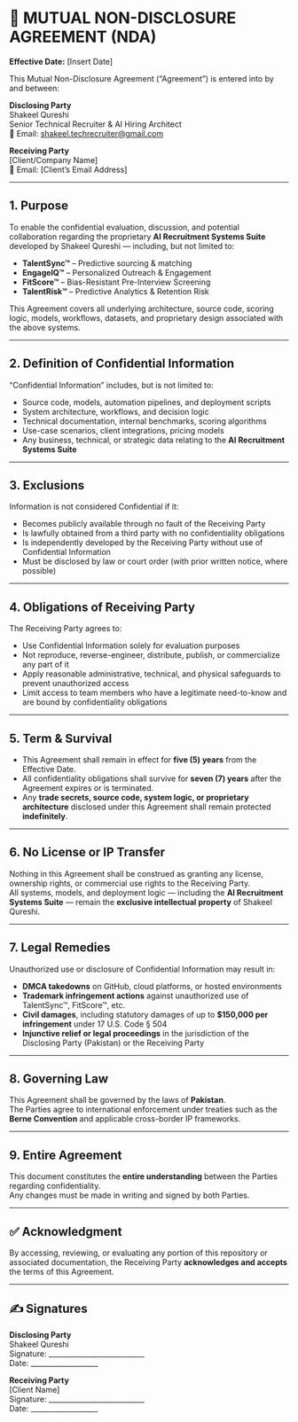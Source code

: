 # 🤝 MUTUAL NON-DISCLOSURE AGREEMENT (NDA)

**Effective Date:** [Insert Date]  

This Mutual Non-Disclosure Agreement (“Agreement”) is entered into by and between:

**Disclosing Party**  
Shakeel Qureshi  
Senior Technical Recruiter & AI Hiring Architect  
📧 Email: shakeel.techrecruiter@gmail.com  

**Receiving Party**  
[Client/Company Name]  
📧 Email: [Client’s Email Address]  

---

## 1. Purpose  
To enable the confidential evaluation, discussion, and potential collaboration regarding the proprietary **AI Recruitment Systems Suite** developed by Shakeel Qureshi — including, but not limited to:

- **TalentSync™** – Predictive sourcing & matching 
- **EngageIQ™** – Personalized Outreach & Engagement  
- **FitScore™** – Bias-Resistant Pre-Interview Screening  
- **TalentRisk™** – Predictive Analytics & Retention Risk  

This Agreement covers all underlying architecture, source code, scoring logic, models, workflows, datasets, and proprietary design associated with the above systems.

---

## 2. Definition of Confidential Information  
“Confidential Information” includes, but is not limited to:

- Source code, models, automation pipelines, and deployment scripts  
- System architecture, workflows, and decision logic  
- Technical documentation, internal benchmarks, scoring algorithms  
- Use-case scenarios, client integrations, pricing models  
- Any business, technical, or strategic data relating to the **AI Recruitment Systems Suite**  

---

## 3. Exclusions  
Information is not considered Confidential if it:

- Becomes publicly available through no fault of the Receiving Party  
- Is lawfully obtained from a third party with no confidentiality obligations  
- Is independently developed by the Receiving Party without use of Confidential Information  
- Must be disclosed by law or court order (with prior written notice, where possible)  

---

## 4. Obligations of Receiving Party  
The Receiving Party agrees to:

- Use Confidential Information solely for evaluation purposes  
- Not reproduce, reverse-engineer, distribute, publish, or commercialize any part of it  
- Apply reasonable administrative, technical, and physical safeguards to prevent unauthorized access  
- Limit access to team members who have a legitimate need-to-know and are bound by confidentiality obligations  

---

## 5. Term & Survival  
- This Agreement shall remain in effect for **five (5) years** from the Effective Date.  
- All confidentiality obligations shall survive for **seven (7) years** after the Agreement expires or is terminated.  
- Any **trade secrets, source code, system logic, or proprietary architecture** disclosed under this Agreement shall remain protected **indefinitely**.

---

## 6. No License or IP Transfer  
Nothing in this Agreement shall be construed as granting any license, ownership rights, or commercial use rights to the Receiving Party.  
All systems, models, and deployment logic — including the **AI Recruitment Systems Suite** — remain the **exclusive intellectual property** of Shakeel Qureshi.

---

## 7. Legal Remedies  
Unauthorized use or disclosure of Confidential Information may result in:

- **DMCA takedowns** on GitHub, cloud platforms, or hosted environments  
- **Trademark infringement actions** against unauthorized use of TalentSync™, FitScore™, etc.  
- **Civil damages**, including statutory damages of up to **$150,000 per infringement** under 17 U.S. Code § 504  
- **Injunctive relief or legal proceedings** in the jurisdiction of the Disclosing Party (Pakistan) or the Receiving Party  

---

## 8. Governing Law  
This Agreement shall be governed by the laws of **Pakistan**.  
The Parties agree to international enforcement under treaties such as the **Berne Convention** and applicable cross-border IP frameworks.

---

## 9. Entire Agreement  
This document constitutes the **entire understanding** between the Parties regarding confidentiality.  
Any changes must be made in writing and signed by both Parties.

---

## ✅ Acknowledgment  
By accessing, reviewing, or evaluating any portion of this repository or associated documentation, the Receiving Party **acknowledges and accepts** the terms of this Agreement.

---

## ✍️ Signatures  

**Disclosing Party**  
Shakeel Qureshi  
Signature: ___________________________  
Date: ___________________

**Receiving Party**  
[Client Name]  
Signature: ___________________________  
Date: ___________________

